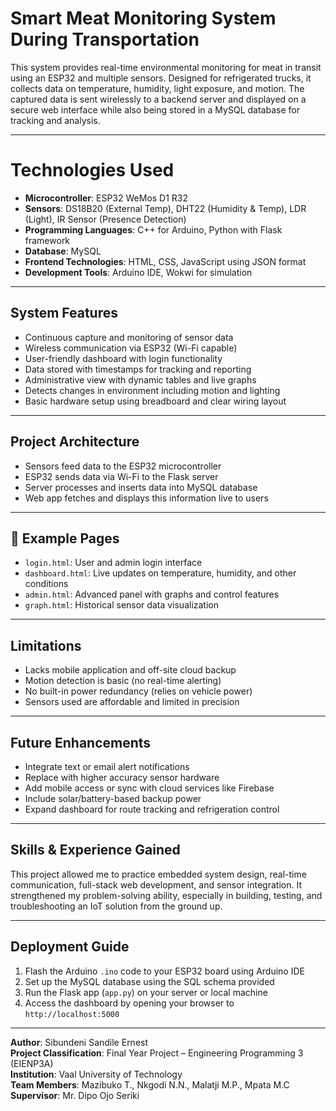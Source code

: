 # Smart Meat Monitoring System During Transportation

This system provides real-time environmental monitoring for meat in transit using an ESP32 and multiple sensors. 
Designed for refrigerated trucks, it collects data on temperature, humidity, light exposure, and motion. 
The captured data is sent wirelessly to a backend server and displayed on a secure web interface while also being
stored in a MySQL database for tracking and analysis.

---

# Technologies Used
- **Microcontroller**: ESP32 WeMos D1 R32
- **Sensors**: DS18B20 (External Temp), DHT22 (Humidity & Temp), LDR (Light), IR Sensor (Presence Detection)
- **Programming Languages**: C++ for Arduino, Python with Flask framework
- **Database**: MySQL
- **Frontend Technologies**: HTML, CSS, JavaScript using JSON format
- **Development Tools**: Arduino IDE, Wokwi for simulation

---

## System Features
- Continuous capture and monitoring of sensor data
- Wireless communication via ESP32 (Wi-Fi capable)
- User-friendly dashboard with login functionality
- Data stored with timestamps for tracking and reporting
- Administrative view with dynamic tables and live graphs
- Detects changes in environment including motion and lighting
- Basic hardware setup using breadboard and clear wiring layout

---

## Project Architecture
- Sensors feed data to the ESP32 microcontroller
- ESP32 sends data via Wi-Fi to the Flask server
- Server processes and inserts data into MySQL database
- Web app fetches and displays this information live to users

---

## 📸 Example Pages
- `login.html`: User and admin login interface
- `dashboard.html`: Live updates on temperature, humidity, and other conditions
- `admin.html`: Advanced panel with graphs and control features
- `graph.html`: Historical sensor data visualization

---

## Limitations
- Lacks mobile application and off-site cloud backup
- Motion detection is basic (no real-time alerting)
- No built-in power redundancy (relies on vehicle power)
- Sensors used are affordable and limited in precision

---

## Future Enhancements
- Integrate text or email alert notifications
- Replace with higher accuracy sensor hardware
- Add mobile access or sync with cloud services like Firebase
- Include solar/battery-based backup power
- Expand dashboard for route tracking and refrigeration control

---

## Skills & Experience Gained
This project allowed me to practice embedded system design, real-time communication, full-stack web development, and sensor integration. It strengthened my problem-solving ability, especially in building, testing, and troubleshooting an IoT solution from the ground up.

---

## Deployment Guide
1. Flash the Arduino `.ino` code to your ESP32 board using Arduino IDE
2. Set up the MySQL database using the SQL schema provided
3. Run the Flask app (`app.py`) on your server or local machine
4. Access the dashboard by opening your browser to `http://localhost:5000`

---

**Author**: Sibundeni Sandile Ernest  
**Project Classification**: Final Year Project – Engineering Programming 3 (EIENP3A)  
**Institution**: Vaal University of Technology  
**Team Members**: Mazibuko T., Nkgodi N.N., Malatji M.P., Mpata M.C  
**Supervisor**: Mr. Dipo Ojo Seriki
